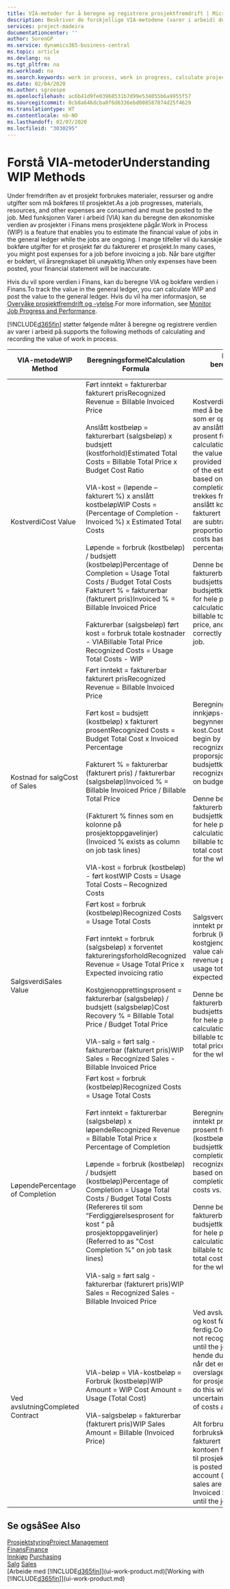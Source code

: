 ```yaml
---
title: VIA-metoder for å beregne og registrere prosjektfremdrift | Microsoft-dokumentasjon
description: Beskriver de forskjellige VIA-metodene (varer i arbeid) du kan bruke til å bokføre, overvåke og beregne økonomiske opplysninger for prosjekter som pågår.
services: project-madeira
documentationcenter: ''
author: SorenGP
ms.service: dynamics365-business-central
ms.topic: article
ms.devlang: na
ms.tgt_pltfrm: na
ms.workload: na
ms.search.keywords: work in process, work in progress, calculate project WIP
ms.date: 02/04/2020
ms.author: sgroespe
ms.openlocfilehash: ac6b41d9fe03968531b7d99e534055b6a9955f57
ms.sourcegitcommit: 0cb8a646dcba8f6d6336ebd008587874d25f4629
ms.translationtype: HT
ms.contentlocale: nb-NO
ms.lasthandoff: 02/07/2020
ms.locfileid: "3030295"
---
```

# <a name="understanding-wip-methods"></a><span data-ttu-id="70e62-103">Forstå VIA-metoder</span><span class="sxs-lookup"><span data-stu-id="70e62-103">Understanding WIP Methods</span></span>
<span data-ttu-id="70e62-104">Under fremdriften av et prosjekt forbrukes materialer, ressurser og andre utgifter som må bokføres til prosjektet.</span><span class="sxs-lookup"><span data-stu-id="70e62-104">As a job progresses, materials, resources, and other expenses are consumed and must be posted to the job.</span></span> <span data-ttu-id="70e62-105">Med funksjonen Varer i arbeid (VIA) kan du beregne den økonomiske verdien av prosjekter i Finans mens prosjektene pågår.</span><span class="sxs-lookup"><span data-stu-id="70e62-105">Work in Process (WIP) is a feature that enables you to estimate the financial value of jobs in the general ledger while the jobs are ongoing.</span></span> <span data-ttu-id="70e62-106">I mange tilfeller vil du kanskje bokføre utgifter for et prosjekt før du fakturerer et prosjekt.</span><span class="sxs-lookup"><span data-stu-id="70e62-106">In many cases, you might post expenses for a job before invoicing a job.</span></span> <span data-ttu-id="70e62-107">Når bare utgifter er bokført, vil årsregnskapet bli unøyaktig.</span><span class="sxs-lookup"><span data-stu-id="70e62-107">When only expenses have been posted, your financial statement will be inaccurate.</span></span>

<span data-ttu-id="70e62-108">Hvis du vil spore verdien i Finans, kan du beregne VIA og bokføre verdien i Finans.</span><span class="sxs-lookup"><span data-stu-id="70e62-108">To track the value in the general ledger, you can calculate WIP and post the value to the general ledger.</span></span> <span data-ttu-id="70e62-109">Hvis du vil ha mer informasjon, se [Overvåke prosjektfremdrift og -ytelse](projects-how-monitor-progress-performance.md).</span><span class="sxs-lookup"><span data-stu-id="70e62-109">For more information, see [Monitor Job Progress and Performance](projects-how-monitor-progress-performance.md).</span></span>

[!INCLUDE[d365fin](includes/d365fin_md.md)] <span data-ttu-id="70e62-110">støtter følgende måter å beregne og registrere verdien av varer i arbeid på.</span><span class="sxs-lookup"><span data-stu-id="70e62-110">supports the following methods of calculating and recording the value of work in process.</span></span>

| <span data-ttu-id="70e62-111">VIA-metode</span><span class="sxs-lookup"><span data-stu-id="70e62-111">WIP Method</span></span> | <span data-ttu-id="70e62-112">Beregningsformel</span><span class="sxs-lookup"><span data-stu-id="70e62-112">Calculation Formula</span></span> | <span data-ttu-id="70e62-113">Beskrivelse av beregning</span><span class="sxs-lookup"><span data-stu-id="70e62-113">Calculation Description</span></span> |
| --- | --- | --- |
| <span data-ttu-id="70e62-114">Kostverdi</span><span class="sxs-lookup"><span data-stu-id="70e62-114">Cost Value</span></span> |<span data-ttu-id="70e62-115">Ført inntekt = fakturerbar fakturert pris</span><span class="sxs-lookup"><span data-stu-id="70e62-115">Recognized Revenue = Billable Invoiced Price</span></span><br /><br /> <span data-ttu-id="70e62-116">Anslått kostbeløp = fakturerbart (salgsbeløp) x budsjett (kostforhold)</span><span class="sxs-lookup"><span data-stu-id="70e62-116">Estimated Total Costs = Billable Total Price x Budget Cost Ratio</span></span><br /><br /> <span data-ttu-id="70e62-117">VIA-kost = (løpende – fakturert %) x anslått kostbeløp</span><span class="sxs-lookup"><span data-stu-id="70e62-117">WIP Costs = (Percentage of Completion - Invoiced %) x Estimated Total Costs</span></span><br /><br /> <span data-ttu-id="70e62-118">Løpende = forbruk (kostbeløp) / budsjett (kostbeløp)</span><span class="sxs-lookup"><span data-stu-id="70e62-118">Percentage of Completion = Usage Total Costs / Budget Total Costs</span></span><br /> <span data-ttu-id="70e62-119">Fakturert % = fakturerbar (fakturert pris)</span><span class="sxs-lookup"><span data-stu-id="70e62-119">Invoiced % = Billable Invoiced Price</span></span><br /><br /> <span data-ttu-id="70e62-120">Fakturerbar (salgsbeløp) ført kost = forbruk totale kostnader - VIA</span><span class="sxs-lookup"><span data-stu-id="70e62-120">Billable Total Price Recognized Costs = Usage Total Costs - WIP</span></span> |<span data-ttu-id="70e62-121">Kostverdiberegninger starter med å beregne verdien av det som er oppgitt, ved å ta en andel av anslått kostbeløp basert på prosent fullført.</span><span class="sxs-lookup"><span data-stu-id="70e62-121">Cost value calculations start by calculating the value of what has been provided by taking a proportion of the estimated total costs based on percentage of completion.</span></span> <span data-ttu-id="70e62-122">Fakturert kost trekkes fra ved å ta en andel av anslått kostbeløp basert på fakturert prosent.</span><span class="sxs-lookup"><span data-stu-id="70e62-122">Invoiced costs are subtracted by taking a proportion of the estimated total costs based on the invoiced percentage.</span></span><br /><br /> <span data-ttu-id="70e62-123">Denne beregningen krever at det fakturerbare salgsbeløpet, budsjettsalgsbeløpet og budsjettkostbeløpet angis riktig for hele prosjektet.</span><span class="sxs-lookup"><span data-stu-id="70e62-123">This calculation requires that the billable total price, budget total price, and budget total costs be correctly entered for the whole job.</span></span> |
| <span data-ttu-id="70e62-124">Kostnad for salg</span><span class="sxs-lookup"><span data-stu-id="70e62-124">Cost of Sales</span></span> |<span data-ttu-id="70e62-125">Ført inntekt = fakturerbar fakturert pris</span><span class="sxs-lookup"><span data-stu-id="70e62-125">Recognized Revenue = Billable Invoiced Price</span></span><br /><br /> <span data-ttu-id="70e62-126">Ført kost = budsjett (kostbeløp) x fakturert prosent</span><span class="sxs-lookup"><span data-stu-id="70e62-126">Recognized Costs = Budget Total Cost x Invoiced Percentage</span></span><br /><br /> <span data-ttu-id="70e62-127">Fakturert % = fakturerbar (fakturert pris) / fakturerbar (salgsbeløp)</span><span class="sxs-lookup"><span data-stu-id="70e62-127">Invoiced % = Billable Invoiced Price / Billable Total Price</span></span><br /><br /> <span data-ttu-id="70e62-128">(Fakturert % finnes som en kolonne på prosjektoppgavelinjer)</span><span class="sxs-lookup"><span data-stu-id="70e62-128">(Invoiced % exists as column on job task lines)</span></span><br /><br /> <span data-ttu-id="70e62-129">VIA-kost = forbruk (kostbeløp) - ført kost</span><span class="sxs-lookup"><span data-stu-id="70e62-129">WIP Costs = Usage Total Costs – Recognized Costs</span></span> |<span data-ttu-id="70e62-130">Beregning av solgte varers innkjøps- eller produksjonspris begynner ved å beregne ført kost.</span><span class="sxs-lookup"><span data-stu-id="70e62-130">Cost of sales calculations begin by calculating the recognized costs.</span></span> <span data-ttu-id="70e62-131">Kost føres proporsjonalt basert på budsjettkostbeløp.</span><span class="sxs-lookup"><span data-stu-id="70e62-131">Costs are recognized proportionally based on budget total costs.</span></span><br /><br /> <span data-ttu-id="70e62-132">Denne beregningen krever at det fakturerbare salgsbeløpet og budsjettkostbeløpet angis riktig for hele prosjektet.</span><span class="sxs-lookup"><span data-stu-id="70e62-132">This calculation requires that the billable total price and budget total costs be correctly entered for the whole job.</span></span> |
| <span data-ttu-id="70e62-133">Salgsverdi</span><span class="sxs-lookup"><span data-stu-id="70e62-133">Sales Value</span></span> |<span data-ttu-id="70e62-134">Ført kost = forbruk (kostbeløp)</span><span class="sxs-lookup"><span data-stu-id="70e62-134">Recognized Costs = Usage Total Costs</span></span><br /><br /> <span data-ttu-id="70e62-135">Ført inntekt = forbruk (salgsbeløp) x forventet faktureringsforhold</span><span class="sxs-lookup"><span data-stu-id="70e62-135">Recognized Revenue = Usage Total Price x Expected invoicing ratio</span></span><br /><br /> <span data-ttu-id="70e62-136">Kostgjenopprettingsprosent = fakturerbar (salgsbeløp) / budsjett (salgsbeløp)</span><span class="sxs-lookup"><span data-stu-id="70e62-136">Cost Recovery % = Billable Total Price / Budget Total Price</span></span><br /><br /> <span data-ttu-id="70e62-137">VIA-salg = ført salg - fakturerbar (fakturert pris)</span><span class="sxs-lookup"><span data-stu-id="70e62-137">WIP Sales = Recognized Sales - Billable Invoiced Price</span></span> |<span data-ttu-id="70e62-138">Salgsverdiberegninger fører inntekt proporsjonalt basert på forbruk (kostbeløp) og forventet kostgjenopprettingsforhold.</span><span class="sxs-lookup"><span data-stu-id="70e62-138">Sales value calculations recognize revenue proportionally based on usage total costs and the expected cost recovery ratio.</span></span><br /><br /> <span data-ttu-id="70e62-139">Denne beregningen krever at det fakturerbare salgsbeløpet og budsjettsalgsbeløpet angis riktig for hele prosjektet.</span><span class="sxs-lookup"><span data-stu-id="70e62-139">This calculation requires that the billable total price and budget total price be correctly entered for the whole job.</span></span> |
| <span data-ttu-id="70e62-140">Løpende</span><span class="sxs-lookup"><span data-stu-id="70e62-140">Percentage of Completion</span></span> |<span data-ttu-id="70e62-141">Ført kost = forbruk (kostbeløp)</span><span class="sxs-lookup"><span data-stu-id="70e62-141">Recognized Costs = Usage Total Costs</span></span><br /><br /> <span data-ttu-id="70e62-142">Ført inntekt = fakturerbar (salgsbeløp) x løpende</span><span class="sxs-lookup"><span data-stu-id="70e62-142">Recognized Revenue = Billable Total Price x Percentage of Completion</span></span><br /><br /> <span data-ttu-id="70e62-143">Løpende = forbruk (kostbeløp) / budsjett (kostbeløp)</span><span class="sxs-lookup"><span data-stu-id="70e62-143">Percentage of Completion = Usage Total Costs / Budget Total Costs</span></span><br /> <span data-ttu-id="70e62-144">(Refereres til som “Ferdiggjørelsesprosent for kost “ på prosjektoppgavelinjer)</span><span class="sxs-lookup"><span data-stu-id="70e62-144">(Referred to as "Cost Completion %" on job task lines)</span></span><br /><br /> <span data-ttu-id="70e62-145">VIA-salg = ført salg - fakturerbar (fakturert pris)</span><span class="sxs-lookup"><span data-stu-id="70e62-145">WIP Sales = Recognized Sales - Billable Invoiced Price</span></span> |<span data-ttu-id="70e62-146">Beregninger av Løpende fører inntekt proporsjonalt basert på prosent fullført, det vil si forbruk (kostbeløp) i forhold til budsjettkost.</span><span class="sxs-lookup"><span data-stu-id="70e62-146">Percentage of completion calculations recognize revenue proportionally based on the percentage of completion, that is, usage total costs vs. budget costs.</span></span><br /><br /> <span data-ttu-id="70e62-147">Denne beregningen krever at det fakturerbare salgsbeløpet og budsjettkostbeløpet angis riktig for hele prosjektet.</span><span class="sxs-lookup"><span data-stu-id="70e62-147">This calculation requires that the billable total price and budget total costs be correctly entered for the whole job.</span></span> |
| <span data-ttu-id="70e62-148">Ved avslutning</span><span class="sxs-lookup"><span data-stu-id="70e62-148">Completed Contract</span></span> |<span data-ttu-id="70e62-149">VIA-beløp = VIA-kostbeløp = Forbruk (kostbeløp)</span><span class="sxs-lookup"><span data-stu-id="70e62-149">WIP Amount = WIP Cost Amount = Usage (Total Cost)</span></span><br /><br /> <span data-ttu-id="70e62-150">VIA-salgsbeløp = fakturerbar (fakturert pris)</span><span class="sxs-lookup"><span data-stu-id="70e62-150">WIP Sales Amount = Billable (Invoiced Price)</span></span> |<span data-ttu-id="70e62-151">Ved avslutning fører ikke inntekt og kost før prosjektet er ferdig.</span><span class="sxs-lookup"><span data-stu-id="70e62-151">Completed contract does not recognize revenue and costs until the job is complete.</span></span> <span data-ttu-id="70e62-152">Det kan hende du ønsker å gjøre dette når det er stor usikkerhet rundt overslagene for kost og inntekt for prosjektet.</span><span class="sxs-lookup"><span data-stu-id="70e62-152">You may want to do this when there is high uncertainty around the estimates of costs and revenue for the job.</span></span><br /><br /> <span data-ttu-id="70e62-153">Alt forbruk bokføres i VIA-forbrukskontoen (aktiva), og alt fakturert salg bokføres i VIA-kontoen for fakturert salg (gjeld) til prosjektet er ferdig.</span><span class="sxs-lookup"><span data-stu-id="70e62-153">All usage is posted to the WIP Costs account (asset) and all invoiced sales are posted to the WIP Invoiced Sales account (liability) until the job is complete.</span></span> |

## <a name="see-also"></a><span data-ttu-id="70e62-154">Se også</span><span class="sxs-lookup"><span data-stu-id="70e62-154">See Also</span></span>
[<span data-ttu-id="70e62-155">Prosjektstyring</span><span class="sxs-lookup"><span data-stu-id="70e62-155">Project Management</span></span>](projects-manage-projects.md)  
[<span data-ttu-id="70e62-156">Finans</span><span class="sxs-lookup"><span data-stu-id="70e62-156">Finance</span></span>](finance.md)  
<span data-ttu-id="70e62-157">[Innkjøp](purchasing-manage-purchasing.md)       </span><span class="sxs-lookup"><span data-stu-id="70e62-157">[Purchasing](purchasing-manage-purchasing.md)       </span></span>  
<span data-ttu-id="70e62-158">[Salg](sales-manage-sales.md)    </span><span class="sxs-lookup"><span data-stu-id="70e62-158">[Sales](sales-manage-sales.md)    </span></span>  
<span data-ttu-id="70e62-159">[Arbeide med [!INCLUDE[d365fin](includes/d365fin_md.md)]](ui-work-product.md)</span><span class="sxs-lookup"><span data-stu-id="70e62-159">[Working with [!INCLUDE[d365fin](includes/d365fin_md.md)]](ui-work-product.md)</span></span>  
